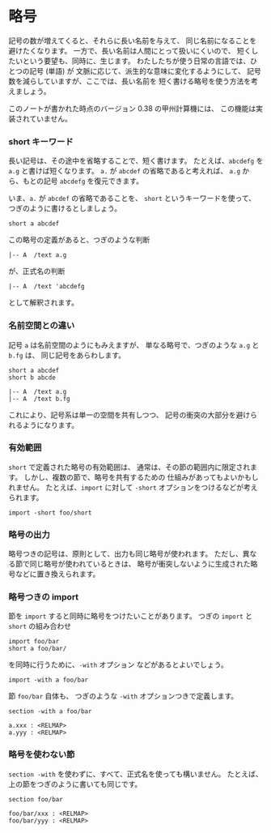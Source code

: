 # 略号



記号の数が増えてくると、それらに長い名前を与えて、
同じ名前になることを避けたくなります。
一方で、長い名前は人間にとって扱いにくいので、
短くしたいという要望も、同時に、生じます。
わたしたちが使う日常の言語では、ひとつの記号 (単語) が
文脈に応じて、派生的な意味に変化するようにして、
記号数を減らしていますが、ここでは、長い名前を
短く書ける略号を使う方法を考えましょう。

このノートが書かれた時点のバージョン 0.38 の甲州計算機には、
この機能は実装されていません。



### short キーワード

長い記号は、その途中を省略することで、短く書けます。
たとえば、`abcdefg` を `a.g` と書けば短くなります。
`a.` が `abcdef` の省略であると考えれば、
`a.g` から、もとの記号 `abcdefg` を復元できます。

いま、`a.` が `abcdef` の省略であることを、
`short` というキーワードを使って、
つぎのように書けるとしましょう。

``` text
short a abcdef
```

この略号の定義があると、つぎのような判断

``` text
|-- A  /text a.g
```

が、正式名の判断

``` text
|-- A  /text 'abcdefg
```

として解釈されます。



### 名前空間との違い

記号 `a` は名前空間のようにもみえますが、
単なる略号で、つぎのような `a.g` と `b.fg` は、
同じ記号をあらわします。

``` text
short a abcdef
short b abcde

|-- A  /text a.g
|-- A  /text b.fg
```

これにより、記号系は単一の空間を共有しつつ、
記号の衝突の大部分を避けられるようになります。



### 有効範囲

`short` で定義された略号の有効範囲は、
通常は、その節の範囲内に限定されます。
しかし、複数の節で、略号を共有するための
仕組みがあってもよいかもしれません。
たとえば、`import` に対して `-short`
オプションをつけるなどが考えられます。

``` text
import -short foo/short
```



### 略号の出力

略号つきの記号は、原則として、出力も同じ略号が使われます。
ただし、異なる節で同じ略号が使われているときは、
略号が衝突しないように生成された略号などに置き換えられます。



### 略号つきの import

節を `import` すると同時に略号をつけたいことがあります。
つぎの `import` と `short` の組み合わせ

``` text
import foo/bar
short a foo/bar/
```

を同時に行うために、`-with` オプション
などがあるとよいでしょう。

``` text
import -with a foo/bar
```

節 `foo/bar` 自体も、
つぎのような `-with` オプションつきで定義します。

``` text
section -with a foo/bar

a.xxx : <RELMAP>
a.yyy : <RELMAP>
```



### 略号を使わない節

`section -with` を使わずに、すべて、正式名を使っても構いません。
たとえば、上の節をつぎのように書いても同じです。

``` text
section foo/bar

foo/bar/xxx : <RELMAP>
foo/bar/yyy : <RELMAP>
```

